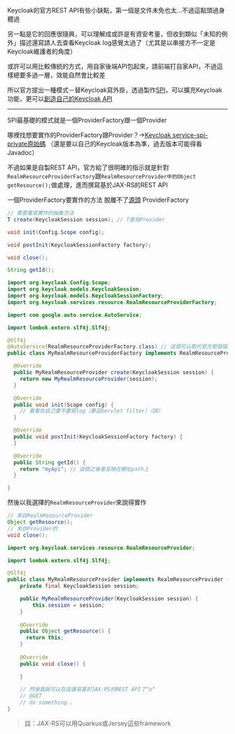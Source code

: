 ﻿Keycloak的官方REST API有些小缺點，第一個是文件未免也太...不過這點頭過身體過

另一點是它的回應很隨興，可以理解成或許是有資安考量，但收到類似「未知的例外」描述還寫請人去查看Keycloak log感覺太過了（尤其是以串接方不一定是Keycloak維護者的角度）


或許可以用比較傳統的方式，用自家後端API包起來，請前端打自家API，不過這樣總要多過一層，效能自然會比較差


所以官方提出一種模式－替Keycloak寫外掛，透過製作[SPI](https://www.keycloak.org/docs/latest/server_development/#_providers)，可以擴充Keycloak功能，更可以[創造自己的Keycloak API](https://www.keycloak.org/docs/latest/server_development/#extending-the-server) 

---

SPI最基礎的模式就是一個ProviderFactory跟一個Provider


哪裡找想要實作的ProviderFactory跟Provider？->[Keycloak service-spi-private原始碼](https://github.com/keycloak/keycloak/tree/33776ad8ed482670a877df6bcaa14db049c13d33/server-spi-private) （還是要以自己的Keycloak版本為準，過去版本可能得看Javadoc）


不過如果是自製REST API，官方給了很明確的指示就是針對`RealmResourceProviderFactory`跟`RealmResourceProvider中的Object getResource();`做處理，進而撰寫基於JAX-RS的REST API


一個ProviderFactory要實作的方法 脫離不了[源頭](https://github.com/keycloak/keycloak/blob/33776ad8ed482670a877df6bcaa14db049c13d33/server-spi/src/main/java/org/keycloak/provider/ProviderFactory.java) ProviderFactory

```java
// 需要覆寫實作的抽象方法
T create(KeycloakSession session); // T是指Provider

void init(Config.Scope config);

void postInit(KeycloakSessionFactory factory);

void close();

String getId();
```

```java
import org.keycloak.Config.Scope;
import org.keycloak.models.KeycloakSession;
import org.keycloak.models.KeycloakSessionFactory;
import org.keycloak.services.resource.RealmResourceProviderFactory;

import com.google.auto.service.AutoService;

import lombok.extern.slf4j.Slf4j;

@Slf4j
@AutoService(RealmResourceProviderFactory.class) // 這個可以取代官方那個描resource的步驟
public class MyRealmResourceProviderFactory implements RealmResourceProviderFactory  {

  @Override
  public MyRealmResourceProvider create(KeycloakSession session) {
    return new MyRealmResourceProvider(session);
  }

  @Override
  public void init(Scope config) {
    // 看看你自己要不要寫log（夢迴Servlet filter）（誤）
  }

  @Override
  public void postInit(KeycloakSessionFactory factory) {
  }

  @Override
  public String getId() {
    return "myApi"; // 這個之後會反映在網址path上
  }

}
```


然後以我選擇的`RealmResourceProvider`來說得實作

```java
// 來自RealmResourceProvider
Object getResource();
// 來自Provider的
void close();
```

```java
import org.keycloak.services.resource.RealmResourceProvider;

import lombok.extern.slf4j.Slf4j;

@Slf4j
public class MyRealmResourceProvider implements RealmResourceProvider {
    private final KeycloakSession session;

    public MyRealmResourceProvider(KeycloakSession session) {
        this.session = session;
    }
  
    @Override
    public Object getResource() {
      return this;
    }
    
    @Override
    public void close() {
        
    }

    // 然後我就可以在這邊寫基於JAX-RS的REST API了^o^
    // @GET
    // do something..
}
```

> 註：JAX-RS可以用Quarkus或Jersey這些framework